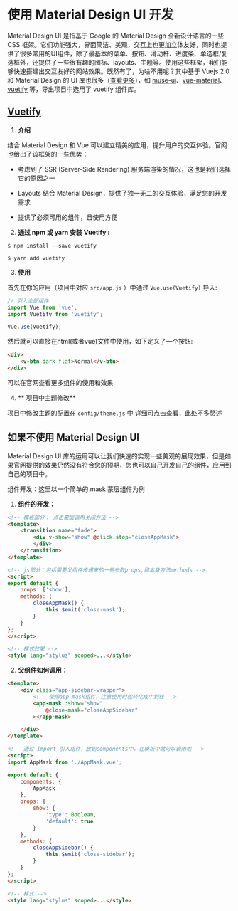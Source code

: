 # 使用 Material Design UI 开发

Material Design UI 是指基于 Google 的 Material Design 全新设计语言的一些 CSS 框架。它们功能强大，界面简洁、美观，交互上也更加立体友好，同时也提供了很多常用的UI组件，除了最基本的菜单、按钮、滑动杆、进度条、单选框/复选框外，还提供了一些很有趣的图标、layouts、主题等。使用这些框架，我们能够快速搭建出交互友好的网站效果。既然有了，为啥不用呢？其中基于 Vuejs 2.0 和 Material Design 的 UI 库也很多（[查看更多](https://www.awesomes.cn/subject/vue#Dom-框架)），如 [muse-ui](http://www.muse-ui.org/#/index)、[vue-material](http://vuematerial.com/#/)、[vuetify](https://vuetifyjs.com/) 等，导出项目中选用了 vuetify 组件库。

## [Vuetify](https://vuetifyjs.com)

1. **介绍**

结合 Material Design 和 Vue 可以建立精美的应用，提升用户的交互体验。官网也给出了该框架的一些优势：

* 考虑到了 SSR (Server-Side Rendering) 服务端渲染的情况，这也是我们选择它的原因之一

* Layouts 结合 Material Design，提供了独一无二的交互体验，满足您的开发需求

* 提供了必须可用的组件，且使用方便

2. **通过 npm 或 yarn 安装 Vuetify :**

```npm
$ npm install --save vuetify

$ yarn add vuetify
```

3. **使用**

首先在你的应用（项目中对应 `src/app.js` ）中通过 `Vue.use(Vuetify)` 导入:

```js
// 引入全部组件
import Vue from 'vue';
import Vuetify from 'vuetify';

Vue.use(Vuetify);
```

然后就可以直接在html(或者vue)文件中使用，如下定义了一个按钮:

```html
<div>
    <v-btn dark flat>Normal</v-btn>
</div>
```

可以在官网查看更多组件的使用和效果

4. ** 项目中主题修改**

项目中修改主题的配置在 `config/theme.js` 中 [详细可点击查看](./how-to-change-theme.md)，此处不多赘述

## 如果不使用 Material Design UI

Material Design UI 库的运用可以让我们快速的实现一些美观的展现效果，但是如果官网提供的效果仍然没有符合您的预期，您也可以自己开发自己的组件，应用到自己的项目中。

组件开发：这里以一个简单的 mask 蒙层组件为例

1. **组件的开发：**

```html
<!-- 模板部分： 点击蒙层调用关闭方法 -->
<template>
    <transition name="fade">
        <div v-show="show" @click.stop="closeAppMask">
        </div>
    </transition>
</template>

<!-- js部分：包括需要父组件传递来的一些参数props,和本身方法methods -->
<script>
export default {
    props: ['show'],
    methods: {
        closeAppMask() {
            this.$emit('close-mask');
        }
    }
};
</script>

<!-- 样式效果 -->
<style lang="stylus" scoped>...</style>
```

2. **父组件如何调用：**

```html
<template>
    <div class="app-sidebar-wrapper">
        <!-- 使用app-mask组件，注意使用时驼转化成中划线 -->
        <app-mask :show="show"
            @close-mask="closeAppSidebar"
        ></app-mask>

    </div>
</template>

<!-- 通过 import 引入组件，放到components中，在模板中就可以调用啦 -->
<script>
import AppMask from './AppMask.vue';

export default {
    components: {
        AppMask
    },
    props: {
        show: {
            'type': Boolean,
            'default': true
        }
    },
    methods: {
        closeAppSidebar() {
            this.$emit('close-sidebar');
        }
    }
};
</script>

<!-- 样式 -->
<style lang="stylus" scoped>...</style>
```
